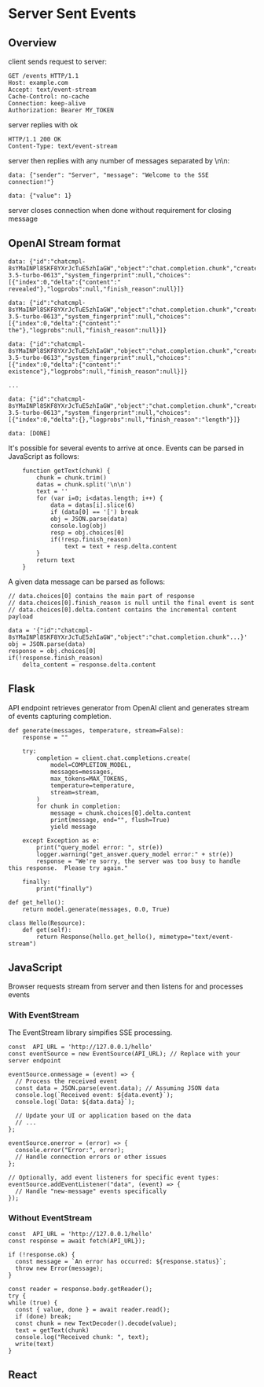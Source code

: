 # Server Sent Events

## Overview
client sends request to server:
```
GET /events HTTP/1.1
Host: example.com
Accept: text/event-stream
Cache-Control: no-cache
Connection: keep-alive
Authorization: Bearer MY_TOKEN
```

server replies with ok
```
HTTP/1.1 200 OK
Content-Type: text/event-stream
```

server then replies with any number of messages separated by \n\n:
```
data: {"sender": "Server", "message": "Welcome to the SSE connection!"}

data: {"value": 1}

```

server closes connection when done without requirement for closing message
## OpenAI Stream format
```
data: {"id":"chatcmpl-8sYMaINPl8SKF8YXrJcTuE5zhIaGW","object":"chat.completion.chunk","created":1708012496,"model":"gpt-3.5-turbo-0613","system_fingerprint":null,"choices":[{"index":0,"delta":{"content":" revealed"},"logprobs":null,"finish_reason":null}]}

data: {"id":"chatcmpl-8sYMaINPl8SKF8YXrJcTuE5zhIaGW","object":"chat.completion.chunk","created":1708012496,"model":"gpt-3.5-turbo-0613","system_fingerprint":null,"choices":[{"index":0,"delta":{"content":" the"},"logprobs":null,"finish_reason":null}]}

data: {"id":"chatcmpl-8sYMaINPl8SKF8YXrJcTuE5zhIaGW","object":"chat.completion.chunk","created":1708012496,"model":"gpt-3.5-turbo-0613","system_fingerprint":null,"choices":[{"index":0,"delta":{"content":" existence"},"logprobs":null,"finish_reason":null}]}

...

data: {"id":"chatcmpl-8sYMaINPl8SKF8YXrJcTuE5zhIaGW","object":"chat.completion.chunk","created":1708012496,"model":"gpt-3.5-turbo-0613","system_fingerprint":null,"choices":[{"index":0,"delta":{},"logprobs":null,"finish_reason":"length"}]}

data: [DONE]
```

It's possible for several events to arrive at once. Events can be parsed in JavaScript as follows:
```
	function getText(chunk) {
		chunk = chunk.trim()
		datas = chunk.split('\n\n')
		text = ''		
		for (var i=0; i<datas.length; i++) {
			data = datas[i].slice(6)
			if (data[0] == '[') break
			obj = JSON.parse(data)
			console.log(obj)
			resp = obj.choices[0]
			if(!resp.finish_reason)
				text = text + resp.delta.content
		}
		return text
	}
```

A given data message can be parsed as follows:
```
// data.choices[0] contains the main part of response
// data.choices[0].finish_reason is null until the final event is sent
// data.choices[0].delta.content contains the incremental content payload

data = '{"id":"chatcmpl-8sYMaINPl8SKF8YXrJcTuE5zhIaGW","object":"chat.completion.chunk"...}'
obj = JSON.parse(data)
response = obj.choices[0]
if(!response.finish_reason)
    delta_content = response.delta.content
```

## Flask
API endpoint retrieves generator from OpenAI client and generates stream of events capturing completion.
```
def generate(messages, temperature, stream=False):
    response = ""

    try:
        completion = client.chat.completions.create(
            model=COMPLETION_MODEL,
            messages=messages,
            max_tokens=MAX_TOKENS,
            temperature=temperature,
            stream=stream,
        )
        for chunk in completion:
            message = chunk.choices[0].delta.content
            print(message, end="", flush=True)
            yield message

    except Exception as e:
        print("query_model error: ", str(e))
        logger.warning("get_answer.query_model error:" + str(e))
        response = "We're sorry, the server was too busy to handle this response.  Please try again."

    finally:
        print("finally")

def get_hello():
    return model.generate(messages, 0.0, True)

class Hello(Resource):
    def get(self):
        return Response(hello.get_hello(), mimetype="text/event-stream")
```

## JavaScript
Browser requests stream from server and then listens for and processes events
### With EventStream
The EventStream library simpifies SSE processing.
```
const  API_URL = 'http://127.0.0.1/hello'
const eventSource = new EventSource(API_URL); // Replace with your server endpoint

eventSource.onmessage = (event) => {
  // Process the received event
  const data = JSON.parse(event.data); // Assuming JSON data
  console.log(`Received event: ${data.event}`);
  console.log(`Data: ${data.data}`);

  // Update your UI or application based on the data
  // ...
};

eventSource.onerror = (error) => {
  console.error("Error:", error);
  // Handle connection errors or other issues
};

// Optionally, add event listeners for specific event types:
eventSource.addEventListener("data", (event) => {
  // Handle "new-message" events specifically
});
```
### Without EventStream
```
const  API_URL = 'http://127.0.0.1/hello'
const response = await fetch(API_URL});

if (!response.ok) {
  const message = `An error has occurred: ${response.status}`;
  throw new Error(message);
}

const reader = response.body.getReader();
try {
while (true) {
  const { value, done } = await reader.read();
  if (done) break;
  const chunk = new TextDecoder().decode(value);
  text = getText(chunk)
  console.log("Received chunk: ", text);
  write(text)
}
```

## React
